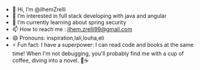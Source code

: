 - 👋 Hi, I’m @ilhemZrelli
- 👀 I’m interested in full stack developing with java and angular
- 🌱 I’m currently learning about spring security
- 📫 How to reach me : ilhem.zrelli99@gmail.com
- 😄 Pronouns: inspiration,lali,louha,eli
- ⚡ Fun fact: I have a superpower: I can read code and books at the same time! When I'm not debugging, you'll probably find me with a cup of coffee, diving into a novel. 📖☕

<!---
ilhemZrelli/ilhemZrelli is a ✨ special ✨ repository because its `README.md` (this file) appears on your GitHub profile.
You can click the Preview link to take a look at your changes.
--->
